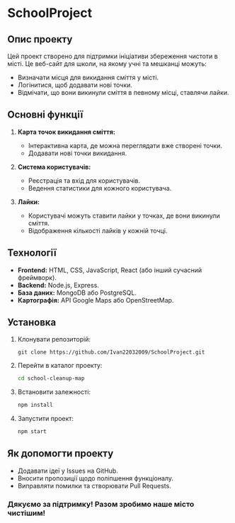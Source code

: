 # SchoolProject
## Опис проекту

Цей проект створено для підтримки ініціативи збереження чистоти в місті. Це веб-сайт для школи, на якому учні та мешканці можуть:

- Визначати місця для викидання сміття у місті.
- Логінитися, щоб додавати нові точки.
- Відмічати, що вони викинули сміття в певному місці, ставлячи лайки.

## Основні функції
1. **Карта точок викидання сміття:**
   - Інтерактивна карта, де можна переглядати вже створені точки.
   - Додавати нові точки викидання.

2. **Система користувачів:**
   - Реєстрація та вхід для користувачів.
   - Ведення статистики для кожного користувача.

3. **Лайки:**
   - Користувачі можуть ставити лайки у точках, де вони викинули сміття.
   - Відображення кількості лайків у кожній точці.

## Технології
- **Frontend:** HTML, CSS, JavaScript, React (або інший сучасний фреймворк).
- **Backend:** Node.js, Express.
- **База даних:** MongoDB або PostgreSQL.
- **Картографія:** API Google Maps або OpenStreetMap.

## Установка
1. Клонувати репозиторій:
   ```
   git clone https://github.com/Ivan22032009/SchoolProject.git
   ```

2. Перейти в каталог проекту:
   ```bash
   cd school-cleanup-map
   ```

3. Встановити залежності:
   ```bash
   npm install
   ```

4. Запустити проект:
   ```bash
   npm start
   ```

## Як допомогти проекту
- Додавати ідеї у Issues на GitHub.
- Вносити пропозиції щодо поліпшення функціоналу.
- Виправляти помилки та створювати Pull Requests.

### Дякуємо за підтримку! Разом зробимо наше місто чистішим!
